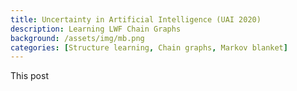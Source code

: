 ```yaml
---
title: Uncertainty in Artificial Intelligence (UAI 2020)
description: Learning LWF Chain Graphs
background: /assets/img/mb.png
categories: [Structure learning, Chain graphs, Markov blanket]
---
```


This post

